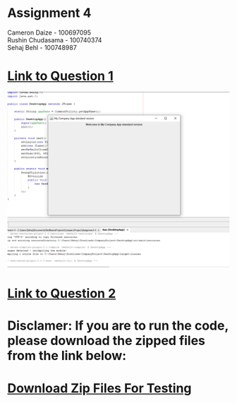 # Assignment 4
Cameron Daize - 100697095 <br/>
Rushin Chudasama - 100740374 <br/>
Sehaj Behl - 100748987

# [Link to Question 1](/CompanyProject)

![alt text](/CompanyProject/question1image.jpg)

# [Link to Question 2](/Question_2)

# Disclamer: If you are to run the code, please download the zipped files from the link below:
# [Download Zip Files For Testing](/ZippedFiles)
